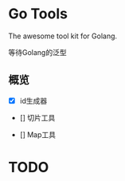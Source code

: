 # Go Tools

The awesome tool kit for Golang.

等待Golang的泛型

## 概览

- [x] id生成器

- [] 切片工具

- [] Map工具

# TODO
